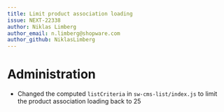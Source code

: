```yaml
---
title: Limit product association loading
issue: NEXT-22338
author: Niklas Limberg
author_email: n.limberg@shopware.com
author_github: NiklasLimberg
---
```

# Administration
* Changed the computed `listCriteria` in `sw-cms-list/index.js` to limit the product association loading back to 25